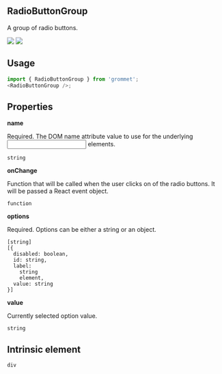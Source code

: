 ## RadioButtonGroup

A group of radio buttons.

[![](https://cdn-images-1.medium.com/fit/c/120/120/1*TD1P0HtIH9zF0UEH28zYtw.png)](https://storybook.grommet.io/?selectedKind=RadioButtonGroup&full=0&addons=0&stories=1&panelRight=0) [![](https://codesandbox.io/static/img/play-codesandbox.svg)](https://codesandbox.io/s/github/grommet/grommet-sandbox?initialpath=radiobuttongroup&module=%2Fsrc%2FRadioButtonGroup.js)

## Usage

```javascript
import { RadioButtonGroup } from 'grommet';
<RadioButtonGroup />;
```

## Properties

**name**

Required. The DOM name attribute value to use for the underlying <input/>
elements.

```
string
```

**onChange**

Function that will be called when the user clicks on of the radio
buttons. It will be passed a React event object.

```
function
```

**options**

Required. Options can be either a string or an object.

```
[string]
[{
  disabled: boolean,
  id: string,
  label:
    string
    element,
  value: string
}]
```

**value**

Currently selected option value.

```
string
```

## Intrinsic element

```
div
```
